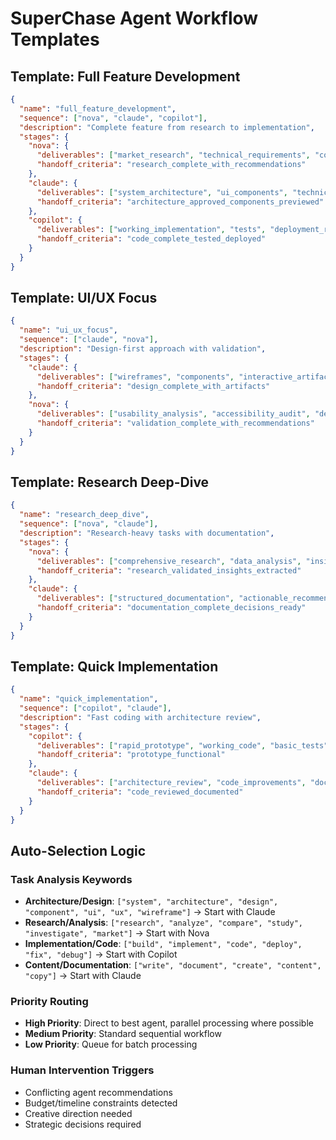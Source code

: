 # SuperChase Agent Workflow Templates

## Template: Full Feature Development
```json
{
  "name": "full_feature_development",
  "sequence": ["nova", "claude", "copilot"],
  "description": "Complete feature from research to implementation",
  "stages": {
    "nova": {
      "deliverables": ["market_research", "technical_requirements", "competitive_analysis"],
      "handoff_criteria": "research_complete_with_recommendations"
    },
    "claude": {
      "deliverables": ["system_architecture", "ui_components", "technical_specs", "artifacts"],
      "handoff_criteria": "architecture_approved_components_previewed"
    },
    "copilot": {
      "deliverables": ["working_implementation", "tests", "deployment_ready"],
      "handoff_criteria": "code_complete_tested_deployed"
    }
  }
}
```

## Template: UI/UX Focus
```json
{
  "name": "ui_ux_focus", 
  "sequence": ["claude", "nova"],
  "description": "Design-first approach with validation",
  "stages": {
    "claude": {
      "deliverables": ["wireframes", "components", "interactive_artifacts", "design_specs"],
      "handoff_criteria": "design_complete_with_artifacts"
    },
    "nova": {
      "deliverables": ["usability_analysis", "accessibility_audit", "design_validation"],
      "handoff_criteria": "validation_complete_with_recommendations"
    }
  }
}
```

## Template: Research Deep-Dive
```json
{
  "name": "research_deep_dive",
  "sequence": ["nova", "claude"],
  "description": "Research-heavy tasks with documentation",
  "stages": {
    "nova": {
      "deliverables": ["comprehensive_research", "data_analysis", "insights_summary"],
      "handoff_criteria": "research_validated_insights_extracted"
    },
    "claude": {
      "deliverables": ["structured_documentation", "actionable_recommendations", "decision_framework"],
      "handoff_criteria": "documentation_complete_decisions_ready"
    }
  }
}
```

## Template: Quick Implementation
```json
{
  "name": "quick_implementation",
  "sequence": ["copilot", "claude"],
  "description": "Fast coding with architecture review",
  "stages": {
    "copilot": {
      "deliverables": ["rapid_prototype", "working_code", "basic_tests"],
      "handoff_criteria": "prototype_functional"
    },
    "claude": {
      "deliverables": ["architecture_review", "code_improvements", "documentation"],
      "handoff_criteria": "code_reviewed_documented"
    }
  }
}
```

## Auto-Selection Logic

### Task Analysis Keywords
- **Architecture/Design**: `["system", "architecture", "design", "component", "ui", "ux", "wireframe"]` → Start with Claude
- **Research/Analysis**: `["research", "analyze", "compare", "study", "investigate", "market"]` → Start with Nova  
- **Implementation/Code**: `["build", "implement", "code", "deploy", "fix", "debug"]` → Start with Copilot
- **Content/Documentation**: `["write", "document", "create", "content", "copy"]` → Start with Claude

### Priority Routing
- **High Priority**: Direct to best agent, parallel processing where possible
- **Medium Priority**: Standard sequential workflow
- **Low Priority**: Queue for batch processing

### Human Intervention Triggers
- Conflicting agent recommendations
- Budget/timeline constraints detected  
- Creative direction needed
- Strategic decisions required